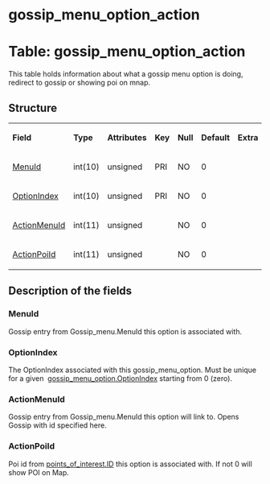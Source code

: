 # gossip\_menu\_option\_action

# **Table: gossip\_menu\_option\_action**

This table holds information about what a gossip menu option is doing, redirect to gossip or showing poi on mnap.

## Structure

<table>
<tbody>
<tr class="odd">
<td><p><strong>Field</strong></p></td>
<td><p><strong>Type</strong></p></td>
<td><p><strong>Attributes</strong></p></td>
<td><p><strong>Key</strong></p></td>
<td><p><strong>Null</strong></p></td>
<td><p><strong>Default</strong></p></td>
<td><p><strong>Extra</strong></p></td>
<td><p><strong>Comment</strong></p></td>
</tr>
<tr class="even">
<td><p><a href="#menuid">MenuId</a></p></td>
<td><p>int(10)</p></td>
<td><p>unsigned</p></td>
<td><p>PRI</p></td>
<td><p>NO</p></td>
<td><p>0</p></td>
<td><p><br />
</p></td>
<td><p><br />
</p></td>
</tr>
<tr class="odd">
<td><p><a href="#optionindex">OptionIndex</a></p></td>
<td><p>int(10)</p></td>
<td><p>unsigned</p></td>
<td><p>PRI</p></td>
<td><p>NO</p></td>
<td><p>0</p></td>
<td><p><br />
</p></td>
<td><p><br />
</p></td>
</tr>
<tr class="even">
<td><p><a href="#actionmenuid">ActionMenuId</a></p></td>
<td><p>int(11)</p></td>
<td><p>unsigned</p></td>
<td><p><br />
</p></td>
<td><p>NO</p></td>
<td><p>0</p></td>
<td><p><br />
</p></td>
<td><p><br />
</p></td>
</tr>
<tr class="odd">
<td><p><a href="#actionpoiid">ActionPoiId</a></p></td>
<td><p>int(11)</p></td>
<td><p>unsigned</p></td>
<td><p><br />
</p></td>
<td><p>NO</p></td>
<td><p>0</p></td>
<td><p><br />
</p></td>
<td><p><br />
</p></td>
</tr>
</tbody>
</table>

## Description of the fields

### MenuId

Gossip entry from Gossip\_menu.MenuId this option is associated with.

### OptionIndex

The OptionIndex associated with this gossip\_menu\_option. Must be unique for a given  [gossip\_menu\_option.OptionIndex](https://trinitycore.atlassian.net/wiki/spaces/tc/pages/2130188/gossip+menu+option#gossip_menu_option-OptionIndex) starting from 0 (zero).

### ActionMenuId

Gossip entry from Gossip\_menu.MenuId this option will link to. Opens Gossip with id specified here.

### ActionPoiId

Poi id from [points\_of\_interest.ID](https://trinitycore.atlassian.net/wiki/spaces/tc/pages/2130272/points+of+interest#points_of_interest-ID) this option is associated with.
If not 0 will show POI on Map.
